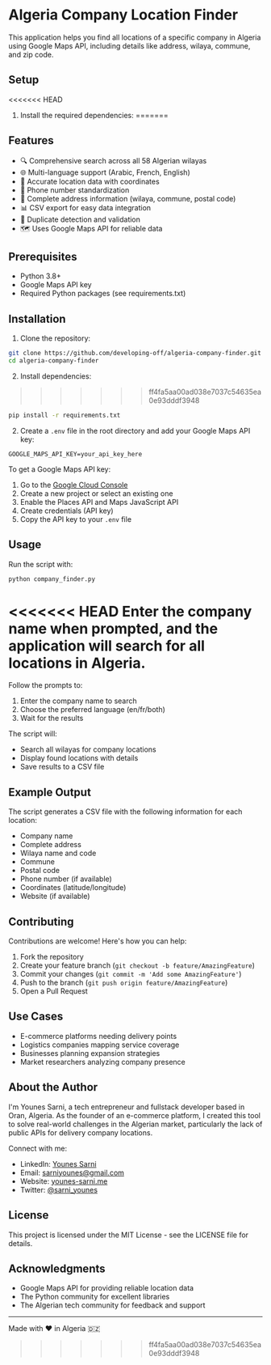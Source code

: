 # Algeria Company Location Finder

This application helps you find all locations of a specific company in Algeria using Google Maps API, including details like address, wilaya, commune, and zip code.

## Setup

<<<<<<< HEAD
1. Install the required dependencies:
=======
## Features

- 🔍 Comprehensive search across all 58 Algerian wilayas
- 🌐 Multi-language support (Arabic, French, English)
- 📍 Accurate location data with coordinates
- 📱 Phone number standardization
- 🏢 Complete address information (wilaya, commune, postal code)
- 📊 CSV export for easy data integration
- 🔄 Duplicate detection and validation
- 🗺️ Uses Google Maps API for reliable data

## Prerequisites

- Python 3.8+
- Google Maps API key
- Required Python packages (see requirements.txt)

## Installation

1. Clone the repository:
```bash
git clone https://github.com/developing-off/algeria-company-finder.git
cd algeria-company-finder
```

2. Install dependencies:
>>>>>>> ff4fa5aa00ad038e7037c54635ea0e93dddf3948
```bash
pip install -r requirements.txt
```

2. Create a `.env` file in the root directory and add your Google Maps API key:
```
GOOGLE_MAPS_API_KEY=your_api_key_here
```

To get a Google Maps API key:
1. Go to the [Google Cloud Console](https://console.cloud.google.com/)
2. Create a new project or select an existing one
3. Enable the Places API and Maps JavaScript API
4. Create credentials (API key)
5. Copy the API key to your `.env` file

## Usage

Run the script with:
```bash
python company_finder.py
```

<<<<<<< HEAD
Enter the company name when prompted, and the application will search for all locations in Algeria. 
=======
Follow the prompts to:
1. Enter the company name to search
2. Choose the preferred language (en/fr/both)
3. Wait for the results

The script will:
- Search all wilayas for company locations
- Display found locations with details
- Save results to a CSV file

## Example Output

The script generates a CSV file with the following information for each location:
- Company name
- Complete address
- Wilaya name and code
- Commune
- Postal code
- Phone number (if available)
- Coordinates (latitude/longitude)
- Website (if available)

## Contributing

Contributions are welcome! Here's how you can help:

1. Fork the repository
2. Create your feature branch (`git checkout -b feature/AmazingFeature`)
3. Commit your changes (`git commit -m 'Add some AmazingFeature'`)
4. Push to the branch (`git push origin feature/AmazingFeature`)
5. Open a Pull Request

## Use Cases

- E-commerce platforms needing delivery points
- Logistics companies mapping service coverage
- Businesses planning expansion strategies
- Market researchers analyzing company presence

## About the Author

I'm Younes Sarni, a tech entrepreneur and fullstack developer based in Oran, Algeria. As the founder of an e-commerce platform, I created this tool to solve real-world challenges in the Algerian market, particularly the lack of public APIs for delivery company locations.

Connect with me:
- LinkedIn: [Younes Sarni](https://dz.linkedin.com/in/younesarni)
- Email: sarniyounes@gmail.com
- Website: [younes-sarni.me](https://ys-dev.tech)
- Twitter: [@sarni_younes](https://twitter.com/sarni_younes)

## License

This project is licensed under the MIT License - see the LICENSE file for details.

## Acknowledgments

- Google Maps API for providing reliable location data
- The Python community for excellent libraries
- The Algerian tech community for feedback and support

---

Made with ❤️ in Algeria 🇩🇿 
>>>>>>> ff4fa5aa00ad038e7037c54635ea0e93dddf3948
